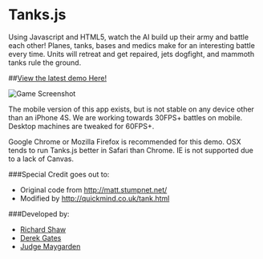 Tanks.js
========

Using Javascript and HTML5, watch the AI build up their army and battle each other!  Planes, tanks, bases and medics make for an interesting battle every time.  Units will retreat and get repaired, jets dogfight, and mammoth tanks rule the ground.

##[View the latest demo Here!](http://tinyurl.com/richardtanks)

![Game Screenshot](http://dl.dropbox.com/u/3183640/tanks.js.jpg)

The mobile version of this app exists, but is not stable on any device other than an iPhone 4S.  We are working towards 30FPS+ battles on mobile.  Desktop machines are tweaked for 60FPS+.

Google Chrome or Mozilla Firefox is recommended for this demo.  OSX tends to run Tanks.js better in Safari than Chrome.  IE is not supported due to a lack of Canvas.


###Special Credit goes out to:
* Original code from http://matt.stumpnet.net/
* Modified by http://quickmind.co.uk/tank.html

###Developed by:
* [Richard Shaw](https://github.com/blitzxion)
* [Derek Gates](https://github.com/derekgates)
* [Judge Maygarden](https://github.com/jmaygarden)